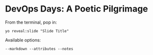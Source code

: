 
# DevOps Days: A Poetic Pilgrimage

From the terminal, pop in:

  ```yo reveal:slide "Slide Title"```

Available options:

 ```--markdown --attributes --notes```
